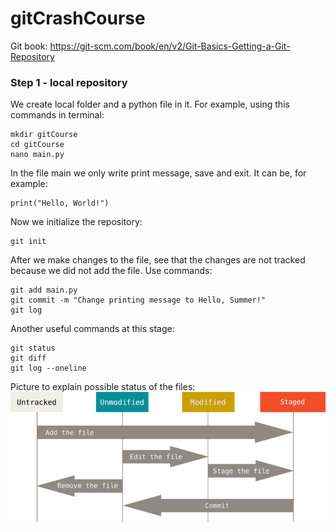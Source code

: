 # gitCrashCourse

Git book:
https://git-scm.com/book/en/v2/Git-Basics-Getting-a-Git-Repository

### Step 1 - local repository
We create local folder and a python file in it. 
For example, using this commands in terminal:
```
mkdir gitCourse
cd gitCourse
nano main.py
```
In the file main we only write print message, save and exit. It can be, for example:
```
print("Hello, World!")
```

Now we initialize the repository:
```
git init
```

After we make changes to the file, see that the changes are not tracked because we did not add the file. Use commands:
```
git add main.py
git commit -m "Change printing message to Hello, Summer!"
git log
```
Another useful commands at this stage:
```
git status
git diff
git log --oneline
```

Picture to explain possible status of the files:
![](lifecycle_of_files_in_git.png)
